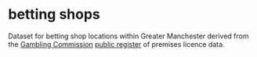 # betting shops

Dataset for betting shop locations within Greater Manchester derived from the [Gambling Commission](http://www.gamblingcommission.gov.uk) [public register](https://secure.gamblingcommission.gov.uk/PublicRegister) of premises licence data. 
